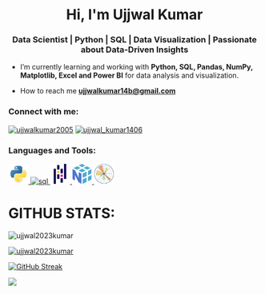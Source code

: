 <h1 align="center">Hi, I'm Ujjwal Kumar</h1>
<h3 align="center">Data Scientist | Python | SQL | Data Visualization | Passionate about Data-Driven Insights</h3>

- I’m currently learning and working with **Python, SQL, Pandas, NumPy, Matplotlib, Excel and Power BI** for data analysis and visualization.

- How to reach me **ujjwalkumar14b@gmail.com**

<h3 align="left">Connect with me:</h3>
<p align="left">
<a href="https://linkedin.com/in/ujjwalkumar2005" target="blank"><img align="center" src="https://raw.githubusercontent.com/rahuldkjain/github-profile-readme-generator/master/src/images/icons/Social/linked-in-alt.svg" alt="ujjwalkumar2005" height="30" width="40" /></a>
<a href="https://www.leetcode.com/ujjwal_kumar1406" target="blank"><img align="center" src="https://raw.githubusercontent.com/rahuldkjain/github-profile-readme-generator/master/src/images/icons/Social/leet-code.svg" alt="ujjwal_kumar1406" height="30" width="40" /></a>
</p>

<h3 align="left">Languages and Tools:</h3>
<p align="left">
    <a href="https://www.python.org" target="_blank" rel="noreferrer"> 
        <img src="https://raw.githubusercontent.com/devicons/devicon/master/icons/python/python-original.svg" alt="python" width="40" height="40"/>
    </a>
    <a href="https://www.w3schools.com/sql/" target="_blank" rel="noreferrer"> 
        <img src="https://www.vectorlogo.zone/logos/mysql/mysql-icon.svg" alt="sql" width="40" height="40"/>
    </a>
    <a href="https://pandas.pydata.org/" target="_blank" rel="noreferrer"> 
        <img src="https://raw.githubusercontent.com/devicons/devicon/master/icons/pandas/pandas-original.svg" alt="pandas" width="40" height="40"/>
    </a>
    <a href="https://numpy.org/" target="_blank" rel="noreferrer"> 
        <img src="https://raw.githubusercontent.com/devicons/devicon/master/icons/numpy/numpy-original.svg" alt="numpy" width="40" height="40"/>
    </a>
    <a href="https://matplotlib.org/" target="_blank" rel="noreferrer"> 
        <img src="https://raw.githubusercontent.com/devicons/devicon/master/icons/matplotlib/matplotlib-original.svg" alt="matplotlib" width="40" height="40"/>
    </a>
</p>

# GITHUB STATS:
<p align="left"><img src="https://komarev.com/ghpvc/?username=ujjwal2023kumar&label=Profile%20views&color=0e75b6&style=flat" alt="ujjwal2023kumar" /></p>
<p align="left"><a href="https://github.com/ryo-ma/github-profile-trophy"><img src="https://github-profile-trophy.vercel.app/?username=ujjwal2023kumar" alt="ujjwal2023kumar" /></a> </p>
<a href="https://git.io/streak-stats"><img src="https://github-readme-streak-stats.herokuapp.com?user=Ujjwal2023Kumar&short_numbers=true&date_format=j%20M%5B%20Y%5D" alt="GitHub Streak" /></a>

![](https://github-readme-stats.vercel.app/api/top-langs/?username=Ujjwal2023Kumar&theme=bright&hide_border=false&include_all_commits=false&count_private=false&layout=compact)
